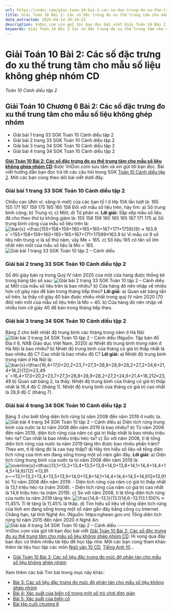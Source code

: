 ```yaml
---
url: https://vndoc.com/giai-toan-10-bai-2-cac-so-dac-trung-do-xu-the-trung-tam-cho-mau-so-lieu-khong-ghep-nhom-cd-278337
title: Giải Toán 10 Bài 2: Các số đặc trưng đo xu thế trung tâm cho mẫu số liệu không ghép nhóm CD - Toán 10 Cánh diều tập 2 - VnDoc.com
date_extracted: 2025-04-14 20:19:23
description: VnDoc.com xin gửi tới bạn đọc bài viết Giải Toán 10 Bài 2: Các số đặc trưng đo xu thế trung tâm cho mẫu số liệu không ghép nhóm CD hướng dẫn chi tiết giải bài tập Toán 10 tập 2 sách Cánh Diều. Mời các bạn cùng tham khảo.
keywords: Giải Toán 10 Bài 2 Các số đặc trưng đo xu thế trung tâm cho mẫu số liệu không ghép nhóm CD,Các số đặc trưng đo xu thế trung tâm cho mẫu số liệu không ghép nhóm,giải toán 10,toán 10 bài 2,toán 10,toán lớp 10,toán 10 Cd,toán 10 bài 2 chương 6,giải sgk toán 10,giải toán 10 học kì 2 sách cánh diều,toán 10 cánh diều,giải toán 10 cánh diều,toán 10 cánh diều tập 2,giải toán 10 cánh diều tập 2,giải bài 2 toán 10 cánh diều
---
```


# Giải Toán 10 Bài 2: Các số đặc trưng đo xu thế trung tâm cho mẫu số liệu không ghép nhóm CD
 _Toán 10 Cánh diều tập 2_
## Giải Toán 10 Chương 6 Bài 2: Các số đặc trưng đo xu thế trung tâm cho mẫu số liệu không ghép nhóm
  * Giải bài 1 trang 33 SGK Toán 10 Cánh diều tập 2
  * Giải bài 2 trang 33 SGK Toán 10 Cánh diều tập 2
  * Giải bài 3 trang 34 SGK Toán 10 Cánh diều tập 2
  * Giải bài 4 trang 34 SGK Toán 10 Cánh diều tập 2

**[Giải Toán 10 Bài 2: Các số đặc trưng đo xu thế trung tâm cho mẫu số liệu không ghép nhóm CD](<https://vndoc.com/giai-toan-10-bai-2-cac-so-dac-trung-do-xu-the-trung-tam-cho-mau-so-lieu-khong-ghep-nhom-cd-278337>)** được VnDoc.com sưu tầm và xin gửi tới bạn đọc. Bài viết hướng dẫn bạn đọc trả lời các câu hỏi trong SGK [Toán 10 Cánh diều tập 2](<https://vndoc.com/toan-10-canh-dieu-tap1>). Mời các bạn cùng theo dõi bài viết dưới đây.
### Giải bài 1 trang 33 SGK Toán 10 Cánh diều tập 2
Chiều cao \(đơn vị: xăng-ti-mét\) của các bạn tổ I ở lớp 10A lần lượt là:
165 155 171 167 159 175 165 160 158
Đối với mẫu số liệu trên, hãy tìm:
a\) Số trung bình cộng;
b\) Trung vị;
c\) Mốt;
d\) Tứ phân vị.
**Lời giải:**
Sắp xếp mẫu số liệu đã cho theo thứ tự không giảm là:
155 158 159 160 165 165 167 171 175
a\) Số trung bình cộng của mẫu số liệu trên là:
![\\bar{x} =\\frac{155+158+159+160+165+165+167+171+1759}{9} ≈ 163.9](https://i.vdoc.vn/data/image/blank.png)x¯=155+158+159+160+165+165+167+171+17599≈163.9
b\) Vì mẫu có 9 số liệu nên trung vị là số thứ năm, vậy Me = 165.
c\) Số liệu 165 có tần số lớn nhất nên mốt của mẫu số liệu là Mo = 165.
![Giải bài 1 trang 33 SGK Toán 10 tập 2 – Cánh diều](https://i.vdoc.vn/data/image/2022/10/15/giai-toan-10-bai-2-chuong-6-cd-1.jpg)
### Giải bài 2 trang 33 SGK Toán 10 Cánh diều tập 2
Số đôi giày bán ra trong Quý IV năm 2020 của một cửa hàng được thống kê trong bảng tần số sau:
![Giải bài 2 trang 33 SGK Toán 10 tập 2 – Cánh diều](https://i.vdoc.vn/data/image/2022/10/15/giai-toan-10-bai-2-chuong-6-cd-2.jpg)
a\) Mốt của mẫu số liệu trên là bao nhiêu?
b\) Cửa hàng đó nên nhập về nhiều hơn cỡ giày nào để bán trong tháng tiếp theo?
**Lời giải:**
a\) Quan sát bảng tần số trên, ta thấy cỡ giày 40 bán được nhiều nhất trong quý IV năm 2020 \(70 đôi\) nên mốt của mẫu số liệu trên là Mo = 40.
b\) Cửa hàng đó nên nhập về nhiều hơn cỡ giày 40 để bán trong tháng tiếp theo.
### Giải bài 3 trang 34 SGK Toán 10 Cánh diều tập 2
Bảng 2 cho biết nhiệt độ trung bình các tháng trong năm ở Hà Nội
![Giải bài 3 trang 34 SGK Toán 10 tập 2 – Cánh diều](https://i.vdoc.vn/data/image/2022/10/15/giai-toan-10-bai-2-chuong-6-cd-3.jpg)
\(Nguồn: Tập bản đồ Địa lí 6, NXB Giáo dục Việt Nam, 2020\)
a\) Nhiệt độ trung bình trong năm ở Hà Nội là bao nhiêu?
b\) Nhiệt độ trung bình của tháng có giá trị thấp nhất là bao nhiêu độ C? Cao nhất là bao nhiêu độ C?
**Lời giải:**
a\) Nhiệt độ trung bình trong năm ở Hà Nội là:
![\\bar{x}=\\tfrac{16,4+17,0+20,2+23,7+27,3+28,8+28,9+28,2+27,2+24,6+21,4+18,2}{12}≈23,49](https://i.vdoc.vn/data/image/blank.png)x¯=16,4+17,0+20,2+23,7+27,3+28,8+28,9+28,2+27,2+24,6+21,4+18,212≈23,49
b\) Quan sát bảng 2, ta thấy:
Nhiệt độ trung bình của tháng có giá trị thấp nhất là 16,4 độ C \(tháng 1\).
Nhiệt độ trung bình của tháng có giá trị cao nhất là 28,9 độ C \(tháng 7\).
### Giải bài 4 trang 34 SGK Toán 10 Cánh diều tập 2
Bảng 3 cho biết tổng diện tích rừng từ năm 2008 đến năm 2019 ở nước ta.
![Giải bài 4 trang 34 SGK Toán 10 tập 2 – Cánh diều](https://i.vdoc.vn/data/image/2022/10/15/giai-toan-10-bai-2-chuong-6-cd-4.jpg)
a\) Diện tích rừng trung bình của nước ta từ năm 2008 đến năm 2019 là bao nhiêu?
b\) Từ năm 2008 đến năm 2019, diện tích rừng của năm có giá trị thấp nhất là bao nhiêu triệu héc-ta? Cao nhất là bao nhiêu triệu héc-ta?
c\) So với năm 2008, tỉ lệ tổng diện tích rừng của nước ta năm 2019 tăng lên được bao nhiêu phần trăm? Theo em, tỉ lệ tăng đó là cao hay thấp?
d\) Hãy tìm hiểu số liệu về tổng diện tích rừng của tỉnh em đang sống trong một số năm gần đây.
**Lời giải:**
a\) Diện tích rừng trung bình của nước ta từ năm 2008 đến năm 2019 là:
![\\overline{x}=\\tfrac{13,1+13,2+13,4+13,5+13,9+14,0+13,8+14,1+14,4+14,4+14,5+14,6}{12} ≈13,91](https://i.vdoc.vn/data/image/blank.png)x―=13,1+13,2+13,4+13,5+13,9+14,0+13,8+14,1+14,4+14,4+14,5+14,612≈13,91
b\) Từ năm 2008 đến năm 2019:
\- Diện tích rừng của năm có giá trị thấp nhất là 13,1 triệu héc-ta \(năm 2008\).
\- Diện tích rừng của năm có giá trị cao nhất là 14,6 triệu héc-ta \(năm 2019\).
c\) So với năm 2008, tỉ lệ tổng diện tích rừng của nước ta năm 2019 tăng lên:
![\\frac{14,6−13,1}{13.1}](https://i.vdoc.vn/data/image/blank.png)14,6−13,113.1.100% ≈ 11,45%
Tỉ lệ tăng là 11,45% là thấp.
d\) Tìm hiểu số liệu về tổng diện tích rừng của tỉnh em đang sống trong một số năm gần đây bằng công cụ Internet.
Chẳng hạn, tại tỉnh Nghệ An. \(Nguồn: https:nghean.gov.vn\)
Tổng diện tích rừng từ năm 2015 đến năm 2020 ở Nghệ An:
![Giải bài 4 trang 34 SGK Toán 10 tập 2 – Cánh diều](https://i.vdoc.vn/data/image/2022/10/15/giai-toan-10-bai-2-chuong-6-cd-5.jpg)
\---------------------
VnDoc.com vừa gửi tới bạn đọc bài viết [Giải Toán 10 Bài 2: Các số đặc trưng đo xu thế trung tâm cho mẫu số liệu không ghép nhóm CD](<https://vndoc.com/giai-toan-10-bai-2-cac-so-dac-trung-do-xu-the-trung-tam-cho-mau-so-lieu-khong-ghep-nhom-cd-278337>). Hi vọng qua đây bạn đọc có thêm nhiều tài liệu để học tập nhé. Mời các bạn cùng tham khảo thêm tài liệu học tập các môn [Ngữ văn 10 CD](<https://vndoc.com/ngu-van-10-canh-dieu-tap1>), [Tiếng Anh 10](<https://vndoc.com/tieng-anh-10-moi>)...
  * [Giải Toán 10 Bài 3: Các số liệu đặc trưng đo mức độ phân tán cho mẫu số liệu không ghép nhóm](<https://vndoc.com/giai-toan-10-bai-3-cac-so-lieu-dac-trung-do-muc-do-phan-tan-cho-mau-so-lieu-khong-ghep-nhom-278817>)

Xem thêm các bài Tìm bài trong mục này khác:
  * [Bài 3: Các số liệu đặc trưng đo mức độ phân tán cho mẫu số liệu không ghép nhóm](</giai-toan-10-bai-3-cac-so-lieu-dac-trung-do-muc-do-phan-tan-cho-mau-so-lieu-khong-ghep-nhom-278817>)
  * [Bài 4: Xác suất của biến cố trong một số trò chơi đơn giản](</giai-toan-10-bai-4-xac-suat-cua-bien-co-trong-mot-so-tro-choi-don-gian-279195>)
  * [Bài 5: Xác suất của biến cố](</giai-toan-10-bai-5-xac-suat-cua-bien-co-cd-279214>)
  * [Bài tập cuối chương 6](</giai-toan-10-bai-tap-cuoi-chuong-6-cd-279954>)

